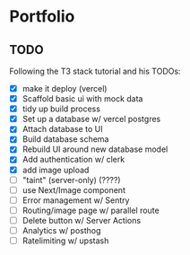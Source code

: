 # Portfolio

## TODO

Following the T3 stack tutorial and his TODOs:

- [x] make it deploy (vercel)
- [x] Scaffold basic ui with mock data
- [x] tidy up build process
- [x] Set up a database w/ vercel postgres
- [x] Attach database to UI
- [x] Build database schema
- [x] Rebuild UI around new database model
- [x] Add authentication w/ clerk
- [x] add image upload
- [ ] "taint" (server-only) (????)
- [ ] use Next/Image component
- [ ] Error management w/ Sentry
- [ ] Routing/image page w/ parallel route
- [ ] Delete button w/ Server Actions
- [ ] Analytics w/ posthog
- [ ] Ratelimiting w/ upstash
